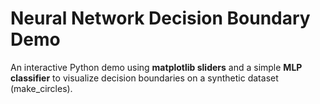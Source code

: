 # Neural Network Decision Boundary Demo

An interactive Python demo using **matplotlib sliders** and a simple **MLP classifier**
to visualize decision boundaries on a synthetic dataset (make_circles).
